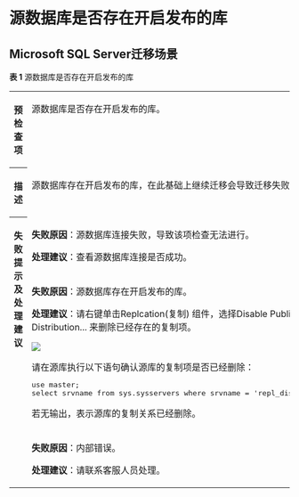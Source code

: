 # 源数据库是否存在开启发布的库<a name="drs_11_0029"></a>

## Microsoft SQL Server迁移场景<a name="section18179201813516"></a>

**表 1**  源数据库是否存在开启发布的库

<a name="table980955293510"></a>
<table><tbody><tr id="row4824135273516"><th class="firstcol" valign="top" width="11%" id="mcps1.2.3.1.1"><p id="p5839752173519"><a name="p5839752173519"></a><a name="p5839752173519"></a><strong id="b6839125213517"><a name="b6839125213517"></a><a name="b6839125213517"></a>预检查项</strong></p>
</th>
<td class="cellrowborder" valign="top" width="89%" headers="mcps1.2.3.1.1 "><p id="p1269151163614"><a name="p1269151163614"></a><a name="p1269151163614"></a>源数据库是否存在开启发布的库。</p>
</td>
</tr>
<tr id="row17856145211355"><th class="firstcol" valign="top" width="11%" id="mcps1.2.3.2.1"><p id="p885614527354"><a name="p885614527354"></a><a name="p885614527354"></a><strong id="b285615218352"><a name="b285615218352"></a><a name="b285615218352"></a>描述</strong></p>
</th>
<td class="cellrowborder" valign="top" width="89%" headers="mcps1.2.3.2.1 "><p id="p1952928183616"><a name="p1952928183616"></a><a name="p1952928183616"></a>源数据库存在开启发布的库，在此基础上继续迁移会导致迁移失败。</p>
</td>
</tr>
<tr id="row48711852173518"><th class="firstcol" rowspan="3" valign="top" width="11%" id="mcps1.2.3.3.1"><p id="p48871352163516"><a name="p48871352163516"></a><a name="p48871352163516"></a><strong id="b2088785253514"><a name="b2088785253514"></a><a name="b2088785253514"></a>失败提示及<strong id="b117671048113514"><a name="b117671048113514"></a><a name="b117671048113514"></a>处理建议</strong></strong></p>
</th>
<td class="cellrowborder" valign="top" width="89%" headers="mcps1.2.3.3.1 "><p id="p161083289316"><a name="p161083289316"></a><a name="p161083289316"></a><strong id="b1326433993115"><a name="b1326433993115"></a><a name="b1326433993115"></a>失败原因</strong>：源数据库连接失败，导致该项检查无法进行。</p>
<p id="p3373102793117"><a name="p3373102793117"></a><a name="p3373102793117"></a><strong id="b855014471364"><a name="b855014471364"></a><a name="b855014471364"></a>处理建议</strong>：查看源数据库连接是否成功。</p>
</td>
</tr>
<tr id="row19191152163516"><td class="cellrowborder" valign="top" headers="mcps1.2.3.3.1 "><p id="p4404625183110"><a name="p4404625183110"></a><a name="p4404625183110"></a><strong id="b6264952153110"><a name="b6264952153110"></a><a name="b6264952153110"></a>失败原因</strong>：源数据库存在开启发布的库。</p>
<p id="p7483526173114"><a name="p7483526173114"></a><a name="p7483526173114"></a><strong id="b14643174912367"><a name="b14643174912367"></a><a name="b14643174912367"></a>处理建议</strong>：请右键单击Replcation(复制) 组件，选择Disable Publishing and Distribution... 来删除已经存在的复制项。</p>
<p id="p32818471019"><a name="p32818471019"></a><a name="p32818471019"></a><a name="image2028645102"></a><a name="image2028645102"></a><span><img id="image2028645102" src="figures/Replcation.png"></span></p>
<div class="p" id="p1070873335913"><a name="p1070873335913"></a><a name="p1070873335913"></a>请在源库执行以下语句确认源库的复制项是否已经删除：<pre class="codeblock" id="codeblock550411114564"><a name="codeblock550411114564"></a><a name="codeblock550411114564"></a>use master; 
select srvname from sys.sysservers where srvname = 'repl_distributor';</pre>
</div>
<p id="p20520611195615"><a name="p20520611195615"></a><a name="p20520611195615"></a>若无输出，表示源库的复制关系已经删除。</p>
</td>
</tr>
<tr id="row9561165763019"><td class="cellrowborder" valign="top" headers="mcps1.2.3.3.1 "><p id="p1956185753015"><a name="p1956185753015"></a><a name="p1956185753015"></a><strong id="b3576454193114"><a name="b3576454193114"></a><a name="b3576454193114"></a>失败原因</strong>：内部错误。</p>
<p id="p167641260311"><a name="p167641260311"></a><a name="p167641260311"></a><strong id="b734165353612"><a name="b734165353612"></a><a name="b734165353612"></a>处理建议</strong>：请联系客服人员处理。</p>
</td>
</tr>
</tbody>
</table>

